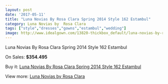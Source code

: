 ```yaml
---
layout: post
date: '2017-05-11'
title: "Luna Novias By Rosa Clara Spring 2014 Style 162 Estambul"
category: Luna Novias by  Rosa Clara
tags: ["style","dresses","gowns","estambul","wedding"]
image: http://www.idealgown.com/13820-thickbox_default/luna-novias-by-rosa-clara-spring-2014-style-162-estambul.jpg
---
```

Luna Novias By Rosa Clara Spring 2014 Style 162 Estambul

On Sales: **$354.495**
<a href="https://www.idealgown.com/en/luna-novias-by-rosa-clara/5563-luna-novias-by-rosa-clara-spring-2014-style-162-estambul.html"><amp-img layout="responsive" width="600" height="600" src="//www.idealgown.com/13820-thickbox_default/luna-novias-by-rosa-clara-spring-2014-style-162-estambul.jpg" alt="Luna Novias By Rosa Clara Spring 2014 Style 162 Estambul 0" /></a>
<a href="https://www.idealgown.com/en/luna-novias-by-rosa-clara/5563-luna-novias-by-rosa-clara-spring-2014-style-162-estambul.html"><amp-img layout="responsive" width="600" height="600" src="//www.idealgown.com/13821-thickbox_default/luna-novias-by-rosa-clara-spring-2014-style-162-estambul.jpg" alt="Luna Novias By Rosa Clara Spring 2014 Style 162 Estambul 1" /></a>

Buy it: [Luna Novias By Rosa Clara Spring 2014 Style 162 Estambul](https://www.idealgown.com/en/luna-novias-by-rosa-clara/5563-luna-novias-by-rosa-clara-spring-2014-style-162-estambul.html "Luna Novias By Rosa Clara Spring 2014 Style 162 Estambul")

View more: [Luna Novias by  Rosa Clara](https://www.idealgown.com/en/81-luna-novias-by--rosa-clara "Luna Novias by  Rosa Clara")